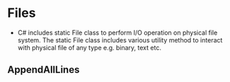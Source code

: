 # Files

- C# includes static File class to perform I/O operation on physical file system. The static File class includes various utility method to interact with physical file of any type e.g. binary, text etc.


## AppendAllLines
